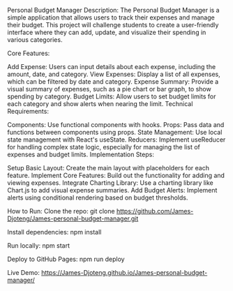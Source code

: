 Personal Budget Manager
Description: The Personal Budget Manager is a simple application that allows users to track their expenses and manage their budget. This project will challenge students to create a user-friendly interface where they can add, update, and visualize their spending in various categories.

Core Features:

Add Expense: Users can input details about each expense, including the amount, date, and category.
View Expenses: Display a list of all expenses, which can be filtered by date and category.
Expense Summary: Provide a visual summary of expenses, such as a pie chart or bar graph, to show spending by category.
Budget Limits: Allow users to set budget limits for each category and show alerts when nearing the limit.
Technical Requirements:

Components: Use functional components with hooks.
Props: Pass data and functions between components using props.
State Management: Use local state management with React's useState.
Reducers: Implement useReducer for handling complex state logic, especially for managing the list of expenses and budget limits.
Implementation Steps:

Setup Basic Layout: Create the main layout with placeholders for each feature.
Implement Core Features: Build out the functionality for adding and viewing expenses.
Integrate Charting Library: Use a charting library like Chart.js to add visual expense summaries.
Add Budget Alerts: Implement alerts using conditional rendering based on budget thresholds.

How to Run:
Clone the repo: git clone https://github.com/James-Djoteng/James-personal-budget-manager.git

Install dependencies: npm install

Run locally: npm start

Deploy to GitHub Pages: npm run deploy

Live Demo: https://James-Djoteng.github.io/James-personal-budget-manager/
